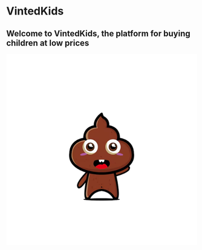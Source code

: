 # VintedKids

## Welcome to VintedKids, the platform for buying children at low prices

![alt text](image.png)

